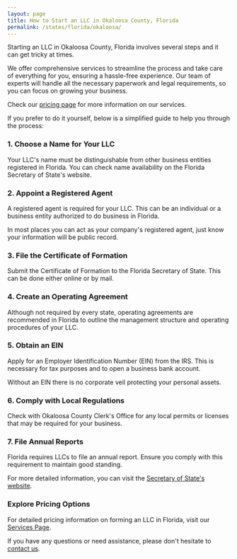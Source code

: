 ```yaml
---
layout: page
title: How to Start an LLC in Okaloosa County, Florida
permalink: /states/florida/okaloosa/
---
```


<p>Starting an LLC in Okaloosa County, Florida involves several steps and it can get tricky at times.</p>

<p>We offer comprehensive services to streamline the process and take care of everything for you, ensuring a hassle-free experience. Our team of experts will handle all the necessary paperwork and legal requirements, so you can focus on growing your business.</p>

<p>Check our <a href="/services/">pricing page</a> for more information on our services.</p>

<p>If you prefer to do it yourself, below is a simplified guide to help you through the process:</p>

<h3>1. Choose a Name for Your LLC</h3>
<p>Your LLC's name must be distinguishable from other business entities registered in Florida. You can check name availability on the Florida Secretary of State's website.</p>

<h3>2. Appoint a Registered Agent</h3>
<p>A registered agent is required for your LLC. This can be an individual or a business entity authorized to do business in Florida.</p>

<p>In most places you can act as your company's registered agent, just know your information will be public record.<p>

<h3>3. File the Certificate of Formation</h3>
<p>Submit the Certificate of Formation to the Florida Secretary of State. This can be done either online or by mail.</p>

<h3>4. Create an Operating Agreement</h3>
<p>Although not required by every state, operating agreements are recommended in Florida to outline the management structure and operating procedures of your LLC.</p>

<h3>5. Obtain an EIN</h3>
<p>Apply for an Employer Identification Number (EIN) from the IRS. This is necessary for tax purposes and to open a business bank account.</p>

<p>Without an EIN there is no corporate veil protecting your personal assets.</p>

<h3>6. Comply with Local Regulations</h3>
<p>Check with Okaloosa County Clerk's Office for any local permits or licenses that may be required for your business.</p>

<h3>7. File Annual Reports</h3>
<p>Florida requires LLCs to file an annual report. Ensure you comply with this requirement to maintain good standing.</p>

<p>For more detailed information, you can visit the <a href="https://dos.fl.gov/sunbiz/">Secretary of State's website</a>.</p>

<h3>Explore Pricing Options</h3>
<p>For detailed pricing information on forming an LLC in Florida, visit our <a href="/services/">Services Page</a>.</p>
<p>If you have any questions or need assistance, please don't hesitate to <a href="https://www.businessinitiative.org/contact/" target="_blank">contact us</a>.</p>
